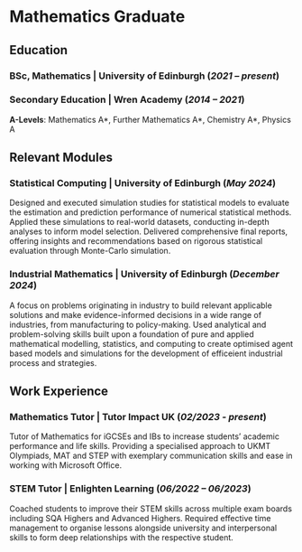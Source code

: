 # Mathematics Graduate
## Education

### BSc, Mathematics | University of Edinburgh (_2021 – present_)
### Secondary Education | Wren Academy	(_2014 – 2021_) 

**A-Levels**: Mathematics A*, Further Mathematics A*, Chemistry A*, Physics A

## Relevant Modules
### Statistical Computing | University of Edinburgh (_May 2024_)

Designed and executed simulation studies for statistical models to evaluate the estimation and prediction performance of numerical statistical methods. Applied these simulations to real-world datasets, conducting in-depth analyses to inform model selection. Delivered comprehensive final reports, offering insights and recommendations based on rigorous statistical evaluation through Monte-Carlo simulation.

### Industrial Mathematics | University of Edinburgh (_December 2024_)

A focus on problems originating in industry to build relevant applicable solutions and make evidence-informed decisions in a wide range of industries, from manufacturing to policy-making. Used analytical and problem-solving skills built upon a foundation of pure and applied mathematical modelling, statistics, and computing to create optimised agent based models and simulations for the development of efficeient industrial process and strategies.

## Work Experience

### Mathematics Tutor | Tutor Impact UK (_02/2023 - present_)

Tutor of Mathematics for iGCSEs and IBs to increase students’ academic performance and life skills. Providing a specialised approach to UKMT Olympiads, MAT and STEP with exemplary communication skills and ease in working with Microsoft Office. 

### STEM Tutor | Enlighten Learning	(_06/2022 – 06/2023_)

Coached students to improve their STEM skills across multiple exam boards including SQA Highers and Advanced Highers. Required effective time management to organise lessons alongside university and interpersonal skills to form deep relationships with the respective student.

